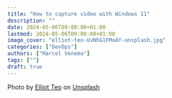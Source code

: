 ```yaml
---
title: "How to capture video with Windows 11"
description: ""
date: 2024-05-06T09:00:00+01:00
lastmod: 2024-05-06T09:00:00+01:00
image_cover: "elliot-teo-UvNhG1FMoAY-unsplash.jpg"
categories: ["DevOps"]
authors: ["Marcel Venema"] 
tags: [""]
draft: true
---
```





Photo by <a href="https://unsplash.com/@elliotteo?utm_content=creditCopyText&utm_medium=referral&utm_source=unsplash">Elliot Teo</a> on <a href="https://unsplash.com/photos/person-holding-phone-videoing-UvNhG1FMoAY?utm_content=creditCopyText&utm_medium=referral&utm_source=unsplash">Unsplash</a>
  